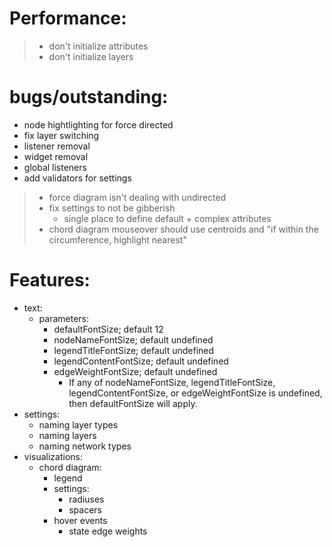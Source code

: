 # Performance:
> - don't initialize attributes
> - don't initialize layers

# bugs/outstanding:
- node hightlighting for force directed
- fix layer switching
- listener removal
- widget removal
- global listeners
- add validators for settings
> - force diagram isn't dealing with undirected
> - fix settings to not be gibberish
>   - single place to define default + complex attributes
> - chord diagram mouseover should use centroids and "if within the circumference, highlight nearest"

# Features:
- text:
  - parameters:
    - defaultFontSize; default 12
    - nodeNameFontSize; default undefined
    - legendTitleFontSize; default undefined
    - legendContentFontSize; default undefined
    - edgeWeightFontSize; default undefined
      - If any of nodeNameFontSize, legendTitleFontSize, legendContentFontSize, or edgeWeightFontSize is undefined, then defaultFontSize will apply.
- settings:
  - naming layer types
  - naming layers
  - naming network types
- visualizations:
  - chord diagram:
    - legend
    - settings:
      - radiuses
      - spacers
    - hover events
      - state edge weights
